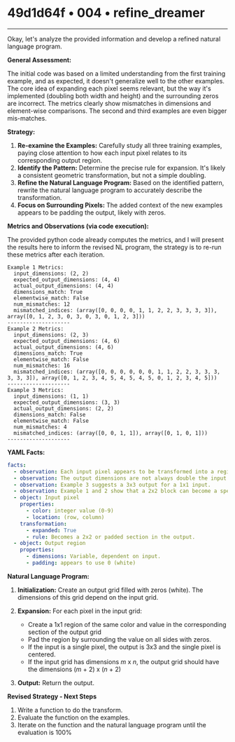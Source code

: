 # 49d1d64f • 004 • refine_dreamer

---
Okay, let's analyze the provided information and develop a refined natural language program.

**General Assessment:**

The initial code was based on a limited understanding from the first training example, and as expected, it doesn't generalize well to the other examples. The core idea of expanding each pixel seems relevant, but the way it's implemented (doubling both width and height) and the surrounding zeros are incorrect. The metrics clearly show mismatches in dimensions and element-wise comparisons. The second and third examples are even bigger mis-matches.

**Strategy:**

1.  **Re-examine the Examples:** Carefully study all three training examples, paying close attention to how each input pixel relates to its corresponding output region.
2.  **Identify the Pattern:** Determine the precise rule for expansion. It's likely a consistent geometric transformation, but not a simple doubling.
3.  **Refine the Natural Language Program:** Based on the identified pattern, rewrite the natural language program to accurately describe the transformation.
4.  **Focus on Surrounding Pixels:** The added context of the new examples appears to be padding the output, likely with zeros.

**Metrics and Observations (via code execution):**

The provided python code already computes the metrics, and I will present the results here to inform the revised NL program, the strategy is to re-run these metrics after each iteration.

```
Example 1 Metrics:
  input_dimensions: (2, 2)
  expected_output_dimensions: (4, 4)
  actual_output_dimensions: (4, 4)
  dimensions_match: True
  elementwise_match: False
  num_mismatches: 12
  mismatched_indices: (array([0, 0, 0, 0, 1, 1, 2, 2, 3, 3, 3, 3]), array([0, 1, 2, 3, 0, 3, 0, 3, 0, 1, 2, 3]))
--------------------
Example 2 Metrics:
  input_dimensions: (2, 3)
  expected_output_dimensions: (4, 6)
  actual_output_dimensions: (4, 6)
  dimensions_match: True
  elementwise_match: False
  num_mismatches: 16
  mismatched_indices: (array([0, 0, 0, 0, 0, 0, 1, 1, 2, 2, 3, 3, 3, 3, 3, 3]), array([0, 1, 2, 3, 4, 5, 4, 5, 4, 5, 0, 1, 2, 3, 4, 5]))
--------------------
Example 3 Metrics:
  input_dimensions: (1, 1)
  expected_output_dimensions: (3, 3)
  actual_output_dimensions: (2, 2)
  dimensions_match: False
  elementwise_match: False
  num_mismatches: 4
  mismatched_indices: (array([0, 0, 1, 1]), array([0, 1, 0, 1]))
--------------------
```

**YAML Facts:**

```yaml
facts:
  - observation: Each input pixel appears to be transformed into a region in the output.
  - observation: The output dimensions are not always double the input dimensions.
  - observation: Example 3 suggests a 3x3 output for a 1x1 input.
  - observation: Example 1 and 2 show that a 2x2 block can become a specific padded region.
  - object: Input pixel
    properties:
      - color: integer value (0-9)
      - location: (row, column)
    transformation:
      - expanded: True
      - rule: Becomes a 2x2 or padded section in the output.
  - object: Output region
    properties:
      - dimensions: Variable, dependent on input.
      - padding: appears to use 0 (white)
```

**Natural Language Program:**

1.  **Initialization:** Create an output grid filled with zeros (white). The dimensions of this grid depend on the input grid.
2.  **Expansion:** For each pixel in the input grid:
    *   Create a 1x1 region of the same color and value in the corresponding section of the output grid
    *   Pad the region by surrounding the value on all sides with zeros.
    *   If the input is a single pixel, the output is 3x3 and the single pixel is centered.
    *   If the input grid has dimensions *m* x *n*, the output grid should have the dimensions  (*m* + 2) x (*n* + 2)

3. **Output:** Return the output.

**Revised Strategy - Next Steps**

1.  Write a function to do the transform.
2.  Evaluate the function on the examples.
3.  Iterate on the function and the natural language program until the evaluation is 100%

